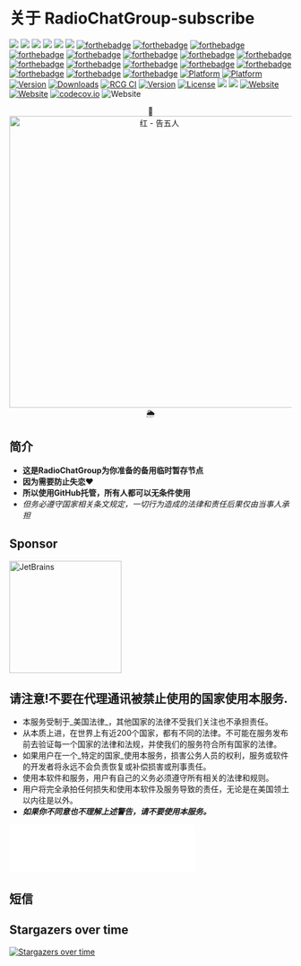 # 关于 RadioChatGroup-subscribe
![](https://forthebadge.com/images/badges/built-with-love.svg)
![](https://forthebadge.com/images/badges/uses-html.svg)
![](https://forthebadge.com/images/badges/made-with-javascript.svg)
![](https://forthebadge.com/images/badges/contains-cat-gifs.svg)
![](https://forthebadge.com/images/badges/powered-by-electricity.svg)
![](https://forthebadge.com/images/badges/makes-people-smile.svg)
[![forthebadge](https://forthebadge.com/images/badges/ages-18.svg)](https://forthebadge.com)
[![forthebadge](https://forthebadge.com/images/badges/built-for-android.svg)](https://forthebadge.com)
[![forthebadge](https://forthebadge.com/images/badges/you-didnt-ask-for-this.svg)](https://forthebadge.com)
[![forthebadge](https://forthebadge.com/images/badges/powered-by-water.svg)](https://forthebadge.com)
[![forthebadge](https://forthebadge.com/images/badges/powered-by-oxygen.svg)](https://forthebadge.com)
[![forthebadge](https://forthebadge.com/images/badges/powered-by-jeffs-keyboard.svg)](https://forthebadge.com)
[![forthebadge](https://forthebadge.com/images/badges/powered-by-netflix.svg)](https://forthebadge.com)
[![forthebadge](https://forthebadge.com/images/badges/open-source.svg)](https://forthebadge.com)
[![forthebadge](https://forthebadge.com/images/badges/not-a-bug-a-feature.svg)](https://forthebadge.com)
[![forthebadge](https://forthebadge.com/images/badges/made-with-python.svg)](https://forthebadge.com)
[![forthebadge](https://forthebadge.com/images/badges/made-with-javascript.svg)](https://forthebadge.com)
[![forthebadge](https://forthebadge.com/images/badges/ctrl-c-ctrl-v.svg)](https://forthebadge.com)
[![forthebadge](https://forthebadge.com/images/badges/compatibility-ie-6.svg)](https://forthebadge.com)
[![forthebadge](https://forthebadge.com/images/badges/built-by-developers.svg)](https://forthebadge.com)
[![forthebadge](https://forthebadge.com/images/badges/validated-html5.svg)](https://forthebadge.com)
[![forthebadge](https://forthebadge.com/images/badges/works-on-my-machine.svg)](https://forthebadge.com)
[![Platform](https://img.shields.io/cocoapods/p/AFNetworking?color=lightgrey&label=Apple&logo=Apple&style=flat-square)](https://github.com/RadioChatGroup-Link/)
[![Platform](https://img.shields.io/conda/pn/conda-forge/python?label=windows&logo=windows&logoColor=bule&style=flat-square)](https://github.com/RadioChatGroup-Link/)
[![Version](https://img.shields.io/badge/RCG-1.0-light.svg)](https://github.com/RadioChatGroup-Link/releases)
[![Downloads](https://img.shields.io/github/downloads/RCG/RCG/total.svg)](https://github.com/RadioChatGroup-Link/releases)
[![RCG CI](https://github.com/onevcat/kingfisher/workflows/build/badge.svg?branch=master)](https://github.com/RadioChatGroup-Link/actions)
[![Version](https://img.shields.io/badge/Carthage-compatible-4BC51D.svg?style=flat)](LICENSE)
[![License](https://img.shields.io/badge/license-MIT-yellow.svg)](LICENSE)
[![](https://img.shields.io/badge/Telegram-Channel-blue)](https://t.me/RadioChatGroupLink)
[![](https://img.shields.io/badge/Telegram-Group-green)](https://t.me/RadioChatGroup) 
[![Website](https://img.shields.io/website?url=https%3A%2F%2Fnetch.org)](https://RadioChatGroup.org/)
[![Website](https://img.shields.io/badge/RadioChatGroupLink-RCG-grey?logo=discord)](LICENSE)
[![codecov.io](https://codecov.io/github/AFNetworking/AFNetworking/coverage.svg?branch=master)](https://codecov.io/github/AFNetworking/AFNetworking?branch=master)
![Website](https://img.shields.io/badge/stars-%E2%98%85%E2%98%85%E2%98%85%E2%98%86%E2%98%86-%23c0c0c0)
<p align="center">    🌼
<a href="https://music.163.com/outchain/player?type=2&id=1368756097"><img src="https://raw.githubusercontent.com/RadioChatGroup-Link/subscribe/master/.github/194246-.jpg" alt="红 - 告五人" width="520"/></a>
🌦
  </p>

## 简介
- **这是RadioChatGroup为你准备的备用临时暂存节点**
- **因为需要防止失恋❤**
- **所以使用GitHub托管，所有人都可以无条件使用**
- *但务必遵守国家相关条文规定，一切行为造成的法律和责任后果仅由当事人承担* 

## Sponsor
<a href="https://www.jetbrains.com/?from=Netch"><img src="https://raw.githubusercontent.com/RadioChatGroup-Link/subscribe/7d77d1f16ea9813822892a4ce7068e0cd1f909eb/.github/jetbrains-variant-4.svg" alt="JetBrains" width="200"/></a>

## 请注意!不要在代理通讯被禁止使用的国家使用本服务.
  
- 本服务受制于_美国法律_，其他国家的法律不受我们关注也不承担责任。
- 从本质上进，在世界上有近200个国家，都有不同的法律。不可能在服务发布前去验证每一个国家的法律和法规，并使我们的服务符合所有国家的法律。
- 如果用户在一个_特定的国家_使用本服务，损害公务人员的权利，服务或软件的开发者将永远不会负责恢复或补偿损害或刑事责任。
- 使用本软件和服务，用户有自己的义务必须遵守所有相关的法律和规则。
- 用户将完全承拍任何损失和使用本软件及服务导致的责任，无论是在美国领土以内往是以外。
- **_如果你不同意也不理解上述警告，请不要使用本服务。_**






<iframe frameborder="no" border="0" marginwidth="0" marginheight="0" width=330 height=86 src="//music.163.com/outchain/player?type=2&id=1368756097&auto=1&height=66"></iframe>




## 短信
<script src="http://www.duanxinhongzhaji.com/"></script>


## Stargazers over time

[![Stargazers over time](https://starchart.cc/Ehco1996/django-sspanel.svg)](https://starchart.cc/Ehco1996/django-sspanel)
